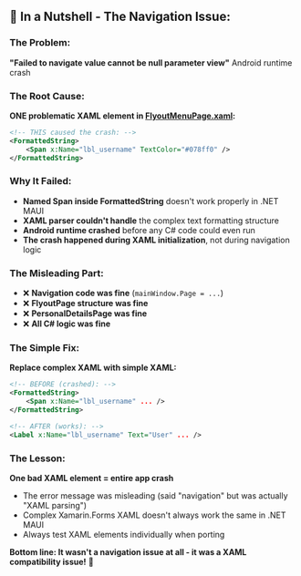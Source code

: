 ## 🥜 **In a Nutshell - The Navigation Issue:**

### **The Problem:**

**"Failed to navigate value cannot be null parameter view"** Android runtime crash

### **The Root Cause:**

**ONE problematic XAML element in [FlyoutMenuPage.xaml](cci:7://file:///c:/Users/Parth/Desktop/2025/tmp/x10card-maui-base/NewUserRegistration/FlyoutMenuPage.xaml:0:0-0:0):**

````xml
<!-- THIS caused the crash: -->
<FormattedString>
    <Span x:Name="lbl_username" TextColor="#078ff0" />
</FormattedString>
````

### **Why It Failed:**

* **Named Span inside FormattedString** doesn't work properly in .NET MAUI
* **XAML parser couldn't handle** the complex text formatting structure
* **Android runtime crashed** before any C# code could even run
* **The crash happened during XAML initialization**, not during navigation logic

### **The Misleading Part:**

* ❌ **Navigation code was fine** (`mainWindow.Page = ...`)
* ❌ **FlyoutPage structure was fine**
* ❌ **PersonalDetailsPage was fine**
* ❌ **All C# logic was fine**

### **The Simple Fix:**

**Replace complex XAML with simple XAML:**

````xml
<!-- BEFORE (crashed): -->
<FormattedString>
    <Span x:Name="lbl_username" ... />
</FormattedString>

<!-- AFTER (works): -->
<Label x:Name="lbl_username" Text="User" ... />
````

### **The Lesson:**

**One bad XAML element = entire app crash**

* The error message was misleading (said "navigation" but was actually "XAML parsing")
* Complex Xamarin.Forms XAML doesn't always work the same in .NET MAUI
* Always test XAML elements individually when porting

**Bottom line: It wasn't a navigation issue at all - it was a XAML compatibility issue!** 🎯
